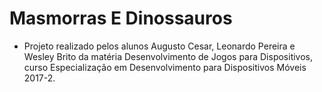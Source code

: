 # Masmorras E Dinossauros

- Projeto realizado pelos alunos Augusto Cesar, Leonardo Pereira e Wesley Brito da matéria Desenvolvimento de Jogos para Dispositivos, curso Especialização em Desenvolvimento para Dispositivos Móveis 2017-2. 
